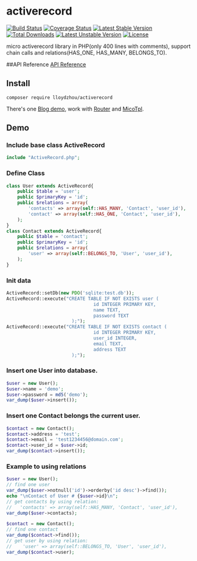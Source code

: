 # activerecord
[![Build Status](https://travis-ci.org/lloydzhou/activerecord.svg?branch=master)](https://travis-ci.org/lloydzhou/activerecord)
[![Coverage Status](https://coveralls.io/repos/lloydzhou/activerecord/badge.svg?branch=master&service=github)](https://coveralls.io/github/lloydzhou/activerecord?branch=master)
[![Latest Stable Version](https://poser.pugx.org/lloydzhou/activerecord/v/stable)](https://packagist.org/packages/lloydzhou/activerecord) [![Total Downloads](https://poser.pugx.org/lloydzhou/activerecord/downloads)](https://packagist.org/packages/lloydzhou/activerecord) [![Latest Unstable Version](https://poser.pugx.org/lloydzhou/activerecord/v/unstable)](https://packagist.org/packages/lloydzhou/activerecord) [![License](https://poser.pugx.org/lloydzhou/activerecord/license)](https://packagist.org/packages/lloydzhou/activerecord)

micro activerecord library in PHP(only 400 lines with comments), support chain calls and relations(HAS_ONE, HAS_MANY, BELONGS_TO).

##API Reference
[API Reference](http://lloydzhou.github.io/activerecord/)

## Install

    composer require lloydzhou/activerecord 

There's one [Blog demo](https://github.com/lloydzhou/blog), work with [Router](https://github.com/lloydzhou/router) and [MicoTpl](https://github.com/lloydzhou/microtpl).

## Demo
### Include base class ActiveRecord
```php
include "ActiveRecord.php";
```
### Define Class
```php
class User extends ActiveRecord{
	public $table = 'user';
	public $primaryKey = 'id';
	public $relations = array(
		'contacts' => array(self::HAS_MANY, 'Contact', 'user_id'),
		'contact' => array(self::HAS_ONE, 'Contact', 'user_id'),
	);
}
class Contact extends ActiveRecord{
	public $table = 'contact';
	public $primaryKey = 'id';
	public $relations = array(
		'user' => array(self::BELONGS_TO, 'User', 'user_id'),
	);
}
```
### Init data
```php
ActiveRecord::setDb(new PDO('sqlite:test.db'));
ActiveRecord::execute("CREATE TABLE IF NOT EXISTS user (
                                id INTEGER PRIMARY KEY, 
                                name TEXT, 
                                password TEXT 
                        );");
ActiveRecord::execute("CREATE TABLE IF NOT EXISTS contact (
                                id INTEGER PRIMARY KEY, 
                                user_id INTEGER, 
                                email TEXT,
                                address TEXT
                        );");
```
### Insert one User into database.
```php
$user = new User();
$user->name = 'demo';
$user->password = md5('demo');
var_dump($user->insert());
```
### Insert one Contact belongs the current user.
```php
$contact = new Contact();
$contact->address = 'test';
$contact->email = 'test1234456@domain.com';
$contact->user_id = $user->id;
var_dump($contact->insert());
```
### Example to using relations 
```php
$user = new User();
// find one user
var_dump($user->notnull('id')->orderby('id desc')->find());
echo "\nContact of User # {$user->id}\n";
// get contacts by using relation:
//   'contacts' => array(self::HAS_MANY, 'Contact', 'user_id'),
var_dump($user->contacts);

$contact = new Contact();
// find one contact
var_dump($contact->find());
// get user by using relation:
//    'user' => array(self::BELONGS_TO, 'User', 'user_id'),
var_dump($contact->user);
```

